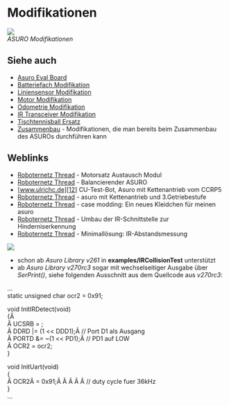 # Modifikationen

![][1]  
*ASURO Modifikationen*<vspace>

## Siehe auch<vspace>

*   [Asuro Eval Board][2] 
*   [Batteriefach Modifikation][3] 
*   [Liniensensor Modifikation][4] 
*   [Motor Modifikation][5] 
*   [Odometrie Modifikation][6] 
*   [IR Transceiver Modifikation][7] 
*   [Tischtennisball Ersatz][8] 
*   [Zusammenbau][9] - Modifikationen, die man bereits beim Zusammenbau des ASUROs durchführen kann <vspace>

## Weblinks<vspace>

*   [Roboternetz Thread][10] - Motorsatz Austausch Modul 
*   [Roboternetz Thread][11] - Balancierender ASURO 
*   [www.ulrichc.de][12] CU-Test-Bot, Asuro mit Kettenantrieb vom CCRP5 
*   [Roboternetz Thread][13] - asuro mit Kettenantrieb und 3.Getriebestufe 
*   [Roboternetz Thread][14] - case modding: Ein neues Kleidchen für meinen asuro 
*   [Roboternetz Thread][15] - Umbau der IR-Schnittstelle zur Hinderniserkennung 
*   [Roboternetz Thread][16] - Minimallösung: IR-Abstandsmessung 

![][17]

*   schon ab *Asuro Library v261* in **examples/IRCollisionTest** unterstützt 
*   ab *Asuro Library v270rc3* sogar mit wechselseitiger Ausgabe über *SerPrint()*, siehe folgenden Ausschnitt aus dem Quellcode aus *v270rc3*: <vspace>

...  
static unsigned char ocr2 = 0x91;  
  
void InitIRDetect(void)  
{Â    
Â  UCSRB = ;  
Â  DDRD |= (1 << DDD1);Â  // Port D1 als Ausgang  
Â  PORTD &= ~(1 << PD1);Â // PD1 auf LOW  
Â  OCR2 = ocr2;  
}  
  
void InitUart(void)  
{  
Â  OCR2Â  = 0x91;Â  Â  Â  Â  Â // duty cycle fuer 36kHz  
}  
...

 [1]: http://www.asurowiki.de/pmwiki/uploads/Main/collage_mod.jpg ""
 [2]: http://www.asurowiki.de/pmwiki/pmwiki.php/Main/AsuroEvalBoard
 [3]: http://www.asurowiki.de/pmwiki/pmwiki.php/Main/BatteriefachModifikation
 [4]: http://www.asurowiki.de/pmwiki/pmwiki.php/Main/LiniensensorModifikation
 [5]: http://www.asurowiki.de/pmwiki/pmwiki.php/Main/MotorModifikation
 [6]: http://www.asurowiki.de/pmwiki/pmwiki.php/Main/OdometrieModifikation
 [7]: http://www.asurowiki.de/pmwiki/pmwiki.php/Main/IRTransceiverModifikation
 [8]: http://www.asurowiki.de/pmwiki/pmwiki.php/Main/TTBallErsatz
 [9]: http://www.asurowiki.de/pmwiki/pmwiki.php/Main/Zusammenbau
 [10]: http://www.roboternetz.de/phpBB2/zeigebeitrag.php?t=11656
 [11]: http://www.roboternetz.de/phpBB2/viewtopic.php?t=15307
 [12]: http://www.ulrichc.de/project/cu-test-bot/index_de.html
 [13]: http://www.roboternetz.de/phpBB2/zeigebeitrag.php?t=31572
 [14]: http://www.roboternetz.de/phpBB2/zeigebeitrag.php?t=27486
 [15]: http://www.roboternetz.de/phpBB2/zeigebeitrag.php?t=11114
 [16]: http://www.roboternetz.de/phpBB2/zeigebeitrag.php?t=27013
 [17]: http://www.asurowiki.de/pmwiki/uploads/Main/asuroir_small.jpg ""

